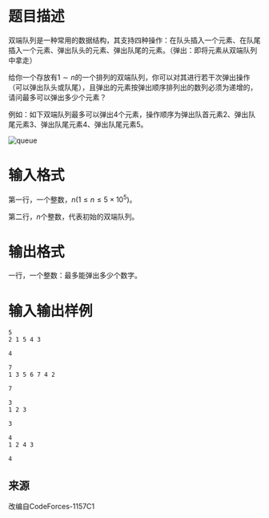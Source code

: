 # 题目描述

双端队列是一种常用的数据结构，其支持四种操作：在队头插入一个元素、在队尾插入一个元素、弹出队头的元素、弹出队尾的元素。（弹出：即将元素从双端队列中拿走）

给你一个存放有$1 \sim n$的一个排列的双端队列，你可以对其进行若干次弹出操作（可以弹出队头或队尾），且弹出的元素按弹出顺序排列出的数列必须为递增的，请问最多可以弹出多少个元素？

例如：如下双端队列最多可以弹出$4$个元素，操作顺序为弹出队首元素$2$、弹出队尾元素$3$、弹出队尾元素$4$、弹出队尾元素$5$。

![queue](file://queue.png)

# 输入格式

第一行，一个整数，$n(1 \leq n \leq 5 \times 10^5)$。

第二行，$n$个整数，代表初始的双端队列。

# 输出格式

一行，一个整数：最多能弹出多少个数字。

# 输入输出样例

```input1
5
2 1 5 4 3
```

```output1
4
```

```input2
7
1 3 5 6 7 4 2
```

```output2
7
```

```input3
3
1 2 3
```

```output3
3
```

```input4
4
1 2 4 3
```

```output4
4
```

## 来源

改编自CodeForces-1157C1
